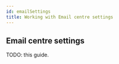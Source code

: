 ```yaml
---
id: emailSettings
title: Working with Email centre settings
---
```


## Email centre settings

TODO: this guide.